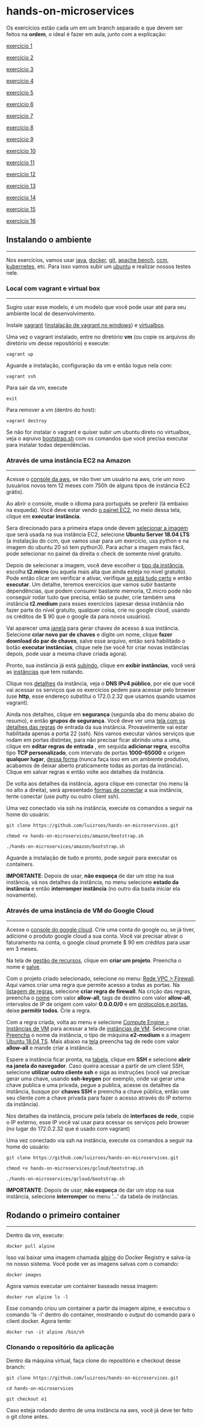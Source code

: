 # hands-on-microservices

Os exercícios estão cada um em um branch separado e que devem ser feitos na **ordem**, o ideal é fazer em aula, junto com a explicação:

[exercício 1](https://github.com/luizroos/hands-on-microservices/tree/e1)

[exercício 2](https://github.com/luizroos/hands-on-microservices/tree/e2)

[exercício 3](https://github.com/luizroos/hands-on-microservices/tree/e3)

[exercício 4](https://github.com/luizroos/hands-on-microservices/tree/e4)

[exercício 5](https://github.com/luizroos/hands-on-microservices/tree/e5)

[exercício 6](https://github.com/luizroos/hands-on-microservices/tree/e6)

[exercício 7](https://github.com/luizroos/hands-on-microservices/tree/e7)

[exercício 8](https://github.com/luizroos/hands-on-microservices/tree/e8)

[exercício 9](https://github.com/luizroos/hands-on-microservices/tree/e9)

[exercício 10](https://github.com/luizroos/hands-on-microservices/tree/e10)

[exercício 11](https://github.com/luizroos/hands-on-microservices/tree/e11)

[exercício 12](https://github.com/luizroos/hands-on-microservices/tree/e12)

[exercício 13](https://github.com/luizroos/hands-on-microservices/tree/e13)

[exercício 14](https://github.com/luizroos/hands-on-microservices/tree/e14)

[exercício 15](https://github.com/luizroos/hands-on-microservices/tree/e15)

[exercício 16](https://github.com/luizroos/hands-on-microservices/tree/e16)

## Instalando o ambiente
-----

Nos exercícios, vamos usar [java](https://www.java.com/pt-BR/), [docker](https://www.docker.com/), [git](https://git-scm.com/), [apache bench](https://httpd.apache.org/docs/2.4/programs/ab.html), [ccm](https://www.datastax.com/blog/ccm-development-tool-creating-local-cassandra-clusters), [kubernetes](https://kubernetes.io/pt/), etc. Para isso vamos subir um [ubuntu](https://ubuntu.com) e realizar nossos testes nele.

### Local com vagrant e virtual box 
-----

Sugiro usar esse modelo, é um modelo que você pode usar até para seu ambiente local de desenvolvimento.

Instale [vagrant](https://www.vagrantup.com/) ([instalação de vagrant no windows](https://nandovieira.com.br/usando-o-vagrant-como-ambiente-de-desenvolvimento-no-windows)) e [virtualbox](https://www.virtualbox.org/).

Uma vez o vagrant instalado, entre no diretório **vm** (ou copie os arquivos do diretório vm desse repositório) e execute:

```
vagrant up
```

Aguarde a instalação, configuração da vm e então logue nela com:

```
vagrant ssh
```

Para sair da vm, execute

```
exit
```

Para remover a vm (dentro do host):

```
vagrant destroy
```

Se não for instalar o vagrant e quiser subir um ubuntu direto no virtualbox, veja o aqruivo [bootstrap.sh](vm/bootstrap.sh) com os comandos que você precisa executar para instalar todas dependências.

### Através de uma instância EC2 na Amazon
-----

Acesse o [console da aws](https://console.aws.amazon.com/ec2), se não tiver um usuário na aws, crie um novo (usuários novos tem 12 meses com 750h de alguns tipos de instância EC2 grátis). 

Ao abrir o console, mude o idioma para português se preferir (lá embaixo na esqueda). Você deve estar vendo [o painel EC2](amazon/p1.png), no meio dessa tela, clique em **executar instância**. 

Sera direcionado para a primeira etapa onde devem [selecionar a imagem](amazon/p2.png) que será usada na sua instância EC2, selecione **Ubuntu Server 18.04 LTS** (a instalação do ccm, que vamos usar para um exercício, usa python e na imagem do ubuntu 20 só tem python3). Para achar a imagem mais fácil, pode selecionar no painel da direita o check de somente nível gratuito.  

Depois de selecionar a imagem, você deve escolher o [tipo da instância]((amazon/p3.png)), escolha **t2.micro** (ou aquela mais alta que ainda esteja no nível gratuito). Pode então clicar em verificar e ativar, verifique [se está tudo certo](amazon/p4.png) e então **executar**.  Um detalhe, teremos exercicios que vamos subir bastante dependências, que podem consumir bastante memoria, t2.micro pode não conseguir rodar tudo que precisa, então se puder, crie também uma instância **t2.medium** para esses exercícios (apesar dessa instância não fazer parte do nível gratuito, qualquer coisa, crie no google cloud, usando os créditos de $ 90 que o google da para novos usuários).

Vai aparecer uma [janela](amazon/p5.png) para gerar chaves de acesso à sua instância. Selecione **criar novo par de chaves** e digite um nome, clique **fazer download do par de chaves**, salve esse arquivo, então será habilitado o botão **executar instâncias**, clique nele (se você for criar novas instâncias depois, pode usar a mesma chave criada agora).

Pronto, sua instância já está [subindo](amazon/p6.png), clique em **exibir instâncias**, você verá as [instâncias](amazon/p7.png) que tem rodando.

Clique nos [detalhes](amazon/p8.png) da instância, veja o **DNS IPv4 público**, por ele que você vai acessar os serviços que os exercícios pedem para acessar pelo browser (use **http**, esse endereço substitui o 172.0.2.32 que usamos quando usamos vagrant). 

Ainda nos detalhes, clique em **segurança** (segunda aba do menu abaixo do resumo), e então **grupos de segurança**. Você deve ver uma [tela com os detalhes das regras](amazon/p10.png) de entrada da sua instância. Provavelmente vai estar habilitada apenas a porta 22 (ssh). Nós vamos executar vários serviços que rodam em portas distintas, para não precisar ficar abrindo uma a uma, clique em **editar regras de entrada** , em sequida **adicionar regra**, escolha tipo **TCP personalizado**, com intervalo de portas **1000-65000** e origem **qualquer lugar**, [dessa forma](amazon/p11.png) (nunca faça isso em um ambiente produtivo, acabamos de deixar aberto praticamente todas as portas da instância). Clique em salvar regras e então volte aos detalhes da instância.

De volta aos detalhes da instância, agora clique em conectar (no menu lá no alto a direita), será apresentado [formas de conectar](amazon/p9.png) a sua instância, tente conectar (use putty ou outro client ssh). 

Uma vez conectado via ssh na instância, execute os comandos a seguir na home do usuário:

```
git clone https://github.com/luizroos/hands-on-microservices.git

chmod +x hands-on-microservices/amazon/bootstrap.sh

./hands-on-microservices/amazon/bootstrap.sh

```

Aguarde a instalação de tudo e pronto, pode seguir para executar os containers.

**IMPORTANTE**: Depois de usar, **não esqueça** de dar um stop na sua instância, vá nos detalhes da instância, no menu selecione **estado da instância** e então **interromper instância** (no outro dia basta iniciar ela novamente).

### Através de uma instância de VM do Google Cloud
-----

Acesse o [console do google cloud](https://console.cloud.google.com/cloud-resource-manager). Crie uma conta do google ou, se já tiver, adicione o produto google cloud a sua conta. Vocẽ vai precisar ativar o faturamento na conta, o google cloud promete $ 90 em créditos para usar em 3 meses. 
 
Na tela de [gestão de recursos](gcloud/p1.png), clique em **criar um projeto**. Preencha o nome e [salve](gcloud/p2.png).

Com o projeto criado selecionado, selecione no menu: [Rede VPC > Firewall](gcloud/p3.png). Aqui vamos criar uma regra que permite acesso a todas as portas. Na [listagem de regras](gcloud/p4.png), selecione **criar regra de firewall**. Na crição das regras, preencha o [nome](gcloud/p5.png) com valor **allow-all**, tags de destino com valor **allow-all**, intervalos de IP de origem com valor **0.0.0.0/0** e em [protocolos e portas](gcloud/p6.png), deixe **permitir todos**. Crie a regra. 

Com a regra criada, volta ao menu e selecione [Compute Engine > Instâncias de VM](gcloud/p7.png) para acessar a tela de [instâncias de VM](gcloud/p8.png). Selecione criar. [Preencha](gcloud/p9.png) o nome da instância, o tipo de máquina **e2-medium** e a imagem [Ubuntu 18.04 TS](gcloud/p10.png). Mais abaixo na [tela](gcloud/p11.png) preencha tag de rede com valor **allow-all**  e mande criar a instância.

Espere a instância ficar pronta, na [tabela](gcloud/p12.png), clique em **SSH** e selecione **abrir na janela do navegador**. Caso queira acessar a partir de um client SSH, selecione **utilizar outro cliente ssh** e siga as instruções (você vai precisar gerar uma chave, usando **ssh-keygen** por exemplo, onde vai gerar uma chave publica e uma privada, pegue a publica, acesse os detalhes da instância, busque por **chaves SSH** e preencha a chave pública, então use seu cliente com a chave privada para fazer o acesso através do IP externo da instância).

Nos detalhes da instância, procure pela tabela de **interfaces de rede**, copie o IP externo, esse IP você vai usar para acessar os serviços pelo browser (no lugar do 172.0.2.32 que é usado com vagrant)

Uma vez conectado via ssh na instância, execute os comandos a seguir na home do usuário:

```
git clone https://github.com/luizroos/hands-on-microservices.git

chmod +x hands-on-microservices/gcloud/bootstrap.sh

./hands-on-microservices/gcloud/bootstrap.sh

```

**IMPORTANTE**: Depois de usar, **não esqueça** de dar um stop na sua instância, selecione **interromper** no menu '...' da tabela de instâncias.

## Rodando o primeiro container
-----

Dentro da vm, execute:

```
docker pull alpine
```

Isso vai baixar uma imagem chamada [alpine](https://hub.docker.com/_/alpine) do Docker Registry e salva-la no nosso sistema. Você pode ver as imagens salvas com o comando:

```
docker images
```

Agora vamos executar um container baseado nessa imagem:

```
docker run alpine ls -l
```

Esse comando criou um container a partir da imagem alpine, e executou o comando 'ls -l' dentro do container, mostrando o output do comando para o client docker. Agora tente:

```
docker run -it alpine /bin/sh
```

### Clonando o repositório da aplicação

Dentro da máquina virtual, faça clone do repositório e checkout desse branch:

```console
git clone https://github.com/luizroos/hands-on-microservices.git

cd hands-on-microservices

git checkout e1
```

Caso esteja rodando dentro de uma instância na aws, você já deve ter feito o git clone antes.
